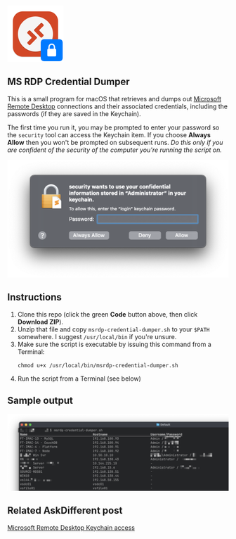 <img width="128" src="icon.png" />

## MS RDP Credential Dumper

This is a small program for macOS that retrieves and dumps out [Microsoft Remote Desktop][2] connections and their associated credentials, including the passwords (if they are saved in the Keychain).

The first time you run it, you may be prompted to enter your password so the `security` tool can access the Keychain item. If you choose **Always Allow** then you won't be prompted on subsequent runs. _Do this only if you are confident of the security of the computer you're running the script on._

<img width="512" src="keychain.png" />

## Instructions

1. Clone this repo (click the green **Code** button above, then click **Download ZIP**).
2. Unzip that file and copy `msrdp-credential-dumper.sh` to your `$PATH` somewhere. I suggest `/usr/local/bin` if you're unsure.
3. Make sure the script is executable by issuing this command from a Terminal:
   ```shell
   chmod u+x /usr/local/bin/msrdp-credential-dumper.sh
   ```
4. Run the script from a Terminal (see below)

## Sample output

![](./sample.png)

## Related AskDifferent post

[Microsoft Remote Desktop Keychain access][1]


[1]: https://apple.stackexchange.com/questions/380121/microsoft-remote-desktop-keychain-access
[2]: https://apps.apple.com/us/app/microsoft-remote-desktop/id1295203466
